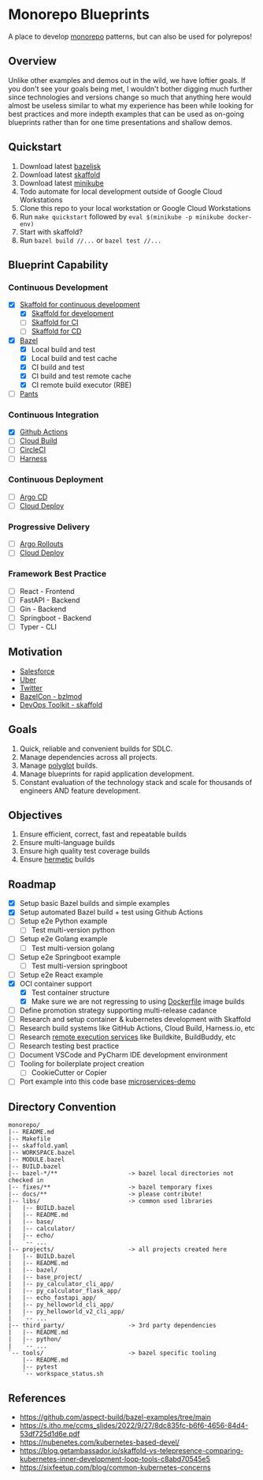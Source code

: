 # Monorepo Blueprints

A place to develop [monorepo](https://monorepo.tools/#what-is-a-monorepo) patterns, but can also be used for polyrepos!

## Overview

Unlike other examples and demos out in the wild, we have loftier goals. If you don't see your goals being met, I wouldn't bother digging much further since technologies and versions change so much that anything here would almost be useless similar to what my experience has been while looking for best practices and more indepth examples that can be used as on-going blueprints rather than for one time presentations and shallow demos.

## Quickstart

1. Download latest [bazelisk](https://bazel.build/install/bazelisk)
1. Download latest [skaffold](https://skaffold.dev/docs/install/)
1. Download latest [minikube](https://minikube.sigs.k8s.io/docs/start/)
1. Todo automate for local development outside of Google Cloud Workstations
1. Clone this repo to your local workstation or Google Cloud Workstations
1. Run `make quickstart` followed by `eval $(minikube -p minikube docker-env)`
1. Start with skaffold?
1. Run `bazel build //...` or `bazel test //...`

## Blueprint Capability

### Continuous Development

- [x] [Skaffold for continuous development](https://skaffold.dev/docs/quickstart/#use-skaffold-for-continuous-development)
    - [x] [Skaffold for development](https://skaffold.dev/docs/quickstart/#use-skaffold-for-continuous-development)
    - [ ] [Skaffold for CI](https://skaffold.dev/docs/quickstart/#use-skaffold-for-continuous-integration)
    - [ ] [Skaffold for CD](https://skaffold.dev/docs/quickstart/#use-skaffold-for-continuous-delivery)
- [x] [Bazel](https://en.wikipedia.org/wiki/Bazel_(software))
    - [x] Local build and test
    - [x] Local build and test cache
    - [x] CI build and test
    - [x] CI build and test remote cache
    - [x] CI remote build executor (RBE)
- [ ] [Pants]()

### Continuous Integration

- [x] [Github Actions](https://docs.github.com/en/actions)
- [ ] [Cloud Build](https://cloud.google.com/build)
- [ ] [CircleCI](https://circleci.com/)
- [ ] [Harness](https://www.harness.io/)

### Continuous Deployment

- [ ] [Argo CD](https://github.com/argoproj/argo-cd)
- [ ] [Cloud Deploy](https://cloud.google.com/deploy)

### Progressive Delivery

- [ ] [Argo Rollouts](https://github.com/argoproj/argo-rollouts)
- [ ] [Cloud Deploy](https://cloud.google.com/deploy)

### Framework Best Practice

- [ ] React - Frontend
- [ ] FastAPI - Backend
- [ ] Gin - Backend
- [ ] Springboot - Backend
- [ ] Typer - CLI

## Motivation

- [Salesforce](https://www.youtube.com/watch?v=KZIYdxsRp4w)
- [Uber](https://www.uber.com/blog/go-monorepo-bazel/)
- [Twitter](https://opensourcelive.withgoogle.com/events/bazelcon2020/watch?talk=day1-talk2)
- [BazelCon - bzlmod](https://www.youtube.com/watch?v=2Nn71RV_yhI)
- [DevOps Toolkit - skaffold](https://www.youtube.com/watch?v=qS_4Qf8owc0)

## Goals

1. Quick, reliable and convenient builds for SDLC.
1. Manage dependencies across all projects.
1. Manage [polyglot](https://www.pluralsight.com/blog/software-development/how-polyglot-dev-team) builds.
1. Manage blueprints for rapid application development.
1. Constant evaluation of the technology stack and scale for thousands of engineers AND feature development.

## Objectives

1. Ensure efficient, correct, fast and repeatable builds
1. Ensure multi-language builds
1. Ensure high quality test coverage builds
1. Ensure [hermetic](https://bazel.build/basics/hermeticity) builds

## Roadmap

- [x] Setup basic Bazel builds and simple examples
- [x] Setup automated Bazel build + test using Github Actions
- [ ] Setup e2e Python example
    - [ ] Test multi-version python
- [ ] Setup e2e Golang example
    - [ ] Test multi-version golang
- [ ] Setup e2e Springboot example
    - [ ] Test multi-version springboot
- [ ] Setup e2e React example
- [x] OCI container support
    - [x] Test container structure
    - [x] Make sure we are not regressing to using [Dockerfile](https://tinyurl.com/29wvdf4e) image builds
- [ ] Define promotion strategy supporting multi-release cadance
- [ ] Research and setup container & kubernetes development with Skaffold
- [ ] Research build systems like GitHub Actions, Cloud Build, Harness.io, etc
- [ ] Research [remote execution services](https://bazel.build/community/remote-execution-services) like Buildkite, BuildBuddy, etc
- [ ] Research testing best practice
- [ ] Document VSCode and PyCharm IDE development environment
- [ ] Tooling for boilerplate project creation
    - [ ] CookieCutter or Copier
- [ ] Port example into this code base [microservices-demo](https://github.com/GoogleCloudPlatform/microservices-demo)

## Directory Convention

```
monorepo/
|-- README.md
|-- Makefile
|-- skaffold.yaml
|-- WORKSPACE.bazel
|-- MODULE.bazel
|-- BUILD.bazel
|-- bazel-*/**                    -> bazel local directories not checked in
|-- fixes/**                      -> bazel temporary fixes
|-- docs/**                       -> please contribute!
|-- libs/                         -> common used libraries
|   |-- BUILD.bazel
|   |-- README.md
|   |-- base/
|   |-- calculator/
|   |-- echo/
|   `-- ...
|-- projects/                     -> all projects created here
|   |-- BUILD.bazel
|   |-- README.md
|   |-- bazel/
|   |-- base_project/
|   |-- py_calculator_cli_app/
|   |-- py_calculator_flask_app/
|   |-- echo_fastapi_app/
|   |-- py_helloworld_cli_app/
|   |-- py_helloworld_v2_cli_app/
|   `-- ...
|-- third_party/                  -> 3rd party dependencies
|   |-- README.md
|   |-- python/
|   `-- ...
`-- tools/                        -> bazel specific tooling
    |-- README.md
    |-- pytest
    `-- workspace_status.sh
```

## References

- https://github.com/aspect-build/bazel-examples/tree/main
- https://s.itho.me/ccms_slides/2022/9/27/8dc835fc-b6f6-4656-84d4-53df725d1d6e.pdf
- https://nubenetes.com/kubernetes-based-devel/
- https://blog.getambassador.io/skaffold-vs-telepresence-comparing-kubernetes-inner-development-loop-tools-c8abd70545e5
- https://sixfeetup.com/blog/common-kubernetes-concerns
